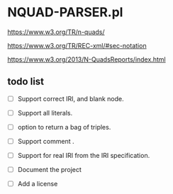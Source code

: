 # NQUAD-PARSER.pl

https://www.w3.org/TR/n-quads/

https://www.w3.org/TR/REC-xml/#sec-notation

https://www.w3.org/2013/N-QuadsReports/index.html

## todo list
- [ ] Support correct IRI, and blank node.
- [ ] Support all literals.
- [ ] option to return a bag of triples.
- [ ] Support comment .
- [ ] Support for real IRI from the IRI specification.
- [ ] Document the project
- [ ] Add a license


